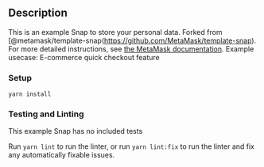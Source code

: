 ## Description

This is an example Snap to store your personal data. Forked from [@metamask/template-snap(https://github.com/MetaMask/template-snap).
For more detailed instructions, see [the MetaMask documentation](https://docs.metamask.io/guide/snaps.html#serving-a-snap-to-your-local-environment).
Example usecase: E-commerce quick checkout feature

### Setup

```shell
yarn install
```

### Testing and Linting

This example Snap has no included tests

Run `yarn lint` to run the linter, or run `yarn lint:fix` to run the linter and fix any automatically fixable issues.
